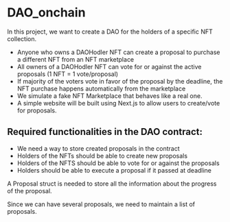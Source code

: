 # DAO_onchain

In this project, we want to create a DAO for the holders of a specific NFT collection.
- Anyone who owns a DAOHodler NFT can create a proposal to purchase a different NFT from an NFT marketplace
- All owners of a DAOHodler NFT can vote for or against the active proposals (1 NFT = 1 vote/proposal)
- If majority of the voters vote in favor of the proposal by the deadline, the NFT purchase happens automatically from the marketplace
- We simulate a fake NFT Marketplace that behaves like a real one.
- A simple website will be built using Next.js to allow users to create/vote for proposals.


## Required functionalities in the DAO contract:
- We need a way to store created proposals in the contract
- Holders of the NFTs should be able to create new proposals
- Holders of the NFTS should be able to vote for or against the proposals
- Holders should be able to execute a proposal if it passed at deadline

A Proposal struct is needed to store all the information about the progress of the proposal.

Since we can have several proposals, we need to maintain a list of proposals.
